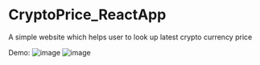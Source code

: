 # CryptoPrice_ReactApp
A simple website which helps user to look up latest crypto currency price

Demo:
![image](https://user-images.githubusercontent.com/51864834/236580310-a8a695ec-0d25-49ae-b766-5b02e1da2413.png)
![image](https://user-images.githubusercontent.com/51864834/236580378-b23786f2-7b4f-4a95-92cf-faaf3c207502.png)

